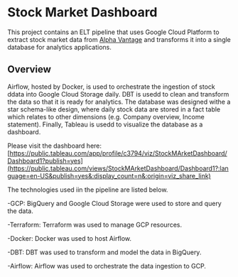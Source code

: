 # Stock Market Dashboard

This project contains an ELT pipeline that uses Google Cloud Platform to extract stock market data from [Alpha Vantage](https://www.alphavantage.co/) and transforms it into a single database for analytics applications.

## Overview

Airflow, hosted by Docker, is used to orchestrate the ingestion of stock ddata into Google Cloud Storage daily. DBT is usedd to clean and transform the data so that it is ready for analytics. The database was designed withe a star schema-like design, where daily stock data are stored in a fact table which relates to other dimensions (e.g. Company overview, Income statement). Finally, Tableau is usedd to visualize the database as a dashboard.

Please visit the dashboard here: [https://public.tableau.com/app/profile/c3794/viz/StockMArketDashboard/Dashboard1?publish=yes](https://public.tableau.com/views/StockMArketDashboard/Dashboard1?:language=en-US&publish=yes&:display_count=n&:origin=viz_share_link)

The technologies used iin the pipeline are listed below.

-GCP: BigQuery and Google Cloud Storage were used to store and query the data.

-Terraform: Terraform was used to manage GCP resources.

-Docker: Docker was used to host Airflow.

-DBT: DBT was used to transform and model the data in BigQuery.

-Airflow: Airflow was used to orchestrate the data ingestion to GCP.
